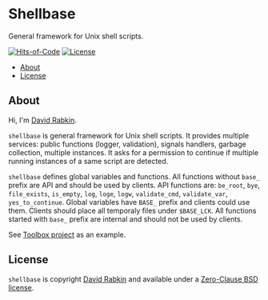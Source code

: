 # Shellbase
General framework for Unix shell scripts.

[![Hits-of-Code](https://hitsofcode.com/github/rdavid/shellbase?branch=master)](https://hitsofcode.com/view/github/rdavid/shellbase?branch=master)
[![License](https://img.shields.io/badge/license-0BSD-green)](https://github.com/rdavid/shellbase/blob/master/LICENSE)

* [About](#about)
* [License](#license)

## About
Hi, I'm [David Rabkin](http://cv.rabkin.co.il).

`shellbase` is general framework for Unix shell scripts. It provides multiple
services: public functions (logger, validation), signals handlers, garbage
collection, multiple instances. It asks for a permission to continue if multiple
running instances of a same script are detected.

`shellbase` defines global variables and functions. All functions without
`base_` prefix are API and should be used by clients. API functions are:
`be_root`, `bye`, `file_exists`, `is_empty`, `log`, `loge`, `logw`,
`validate_cmd`, `validate_var`, `yes_to_continue`. Global variables have
`BASE_` prefix and clients could use them. Clients should place all temporaly
files under `$BASE_LCK`. All functions started with `base_` prefix are internal
and should not be used by clients.

See [Toolbox project](https://github.com/rdavid/toolbox) as an example.

## License
`shellbase` is copyright [David Rabkin](http://cv.rabkin.co.il) and available
under a [Zero-Clause BSD license](https://github.com/rdavid/shellbase/blob/master/LICENSE).
